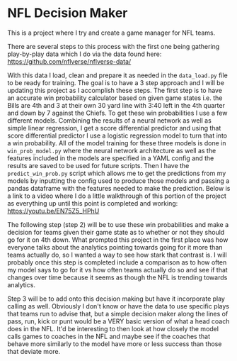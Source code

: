 # NFL Decision Maker

This is a project where I try and create a game manager for NFL teams.

There are several steps to this process with the first one being gathering play-by-play data which I do via the data found here: https://github.com/nflverse/nflverse-data/

With this data I load, clean and prepare it as needed in the `data_load.py` file to be ready for training. The goal is to have a 3 step approach and I will be updating this project as I accomplish these steps. The first step is to have an accurate win probability calculator based on given game states i.e. the Bills are 4th and 3 at their own 30 yard line with 3:40 left in the 4th quarter and down by 7 against the Chiefs. To get these win probabilities I use a few different models. Combining the results of a neural network as well as simple linear regression, I get a score differential predictor and using that score differential predictor I use a logistic regression model to turn that into a win probability. All of the model training for these three models is done in `win_prob_model.py` where the neural network architecture as well as the features included in the models are specified in a YAML config and the results are saved to be used for future scripts. Then I have the `predict_win_prob.py` script which allows me to get the predictions from my models by inputting the config used to produce those models and passing a pandas dataframe with the features needed to make the prediction. Below is a link to a video where I do a little walkthrough of this portion of the project as everything up until this point is completed and working: https://youtu.be/EN75Z5_HPhU

The following step (step 2) will be to use these win probabilities and make a decision for teams given their game state as to whether or not they should go for it on 4th down. What prompted this project in the first place was how everyone talks about the analytics pointing towards going for it more than teams actually do, so I wanted a way to see how stark that contrast is. I will probably once this step is completed include a comparison as to how often my model says to go for it vs how often teams actually do so and see if that changes over time because it seems as though the NFL is trending towards analytics.

Step 3 will be to add onto this decision making but have it incorporate play calling as well. Obviously I don't know or have the data to use specific plays that teams run to advise that, but a simple decision maker along the lines of pass, run, kick or punt would be a VERY basic version of what a head coach does in the NFL. It'd be interesting to then look at how closely the model calls games to coaches in the NFL and maybe see if the coaches that behave more similarly to the model have more or less success than those that deviate more.
